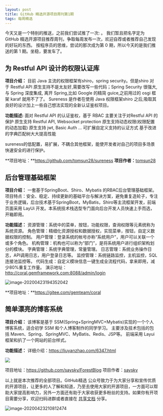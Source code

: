 ```yaml
---
layout: post
title: GitHub 精选开源项目周刊第1期
tags: 每周精选
---
```


今天又是一个特别的推送，之前我们尝试推了一次: 。
我们暂且把名字定为 GitHub 精选开源项目推荐周刊，争取每周发布一次，欢迎自荐或者推荐自己发现的好玩的东西。
按程序员的思维，尝试的那次成为第 0 期，所以今天的是我们推送的第 1 期。坐稳，要发车了。

## 为 Restful API 设计的权限认证库
**项目介绍：**
目前 Java 主流的权限框架有shiro，spring security。但是shiro 对于 Restful API 原生支持不是太友好,需要改写一些代码；Spring Security 很强大,与 Spring 深度集成, 离开 Spring,比如 Google 的精简 guice,之前用过的 osgi 框架 karaf 就用不了了。
Sureness 是作者在使用 Java 权限框架shiro 之后,吸取其良好的设计加上一些自己想法实现的全新认证鉴权项目。

**功能描述:**
面对 Restful API 的认证鉴权，基于 RBAC 主要关注于对Restful API 的保护
原生支持 Restful API, Websocket protection
原生支持动态权限(权限配置的动态加载)
原生支持 jwt, Basic Auth ... 可扩展自定义支持的认证方式
基于改进的字典匹配树大大提高性能

sureness的低配置，易扩展，不耦合其他框架，能使开发者对自己的项目多场景快速安全的进行保护。

**项目地址：**https://github.com/tomsun28/sureness
**项目作者：**[tomsun28](https://github.com/tomsun28)

## 后台管理基础框架
**项目介绍：**
一套基于SpringBoot、Shiro、Mybatis 的RBAC后台管理基础框架。
项目特点：安全、稳定、持续更新的基础平台与解决方案，避免重复造轮子，专注于业务逻辑，后台技术基于SpringBoot，MyBatis，Shiro等主流框架开发，前端页面采用 LayUi 开发。本系统技术栈选型专门面向后台开发人员快速上手而选，开箱即用。

**功能描述：**
资源管理：系统中的菜单，按钮，功能权限，查询权限等元素统称为系统资源。
角色管理：精细化资源授权和数据授权，实现菜单，按钮，自定义数据权限的控制。
用户管理：登录系统的帐号亦称“系统用户”，用户可以关联一个或多个角色。
机构管理：机构也可以称为“部门”，是将系统用户进行组织架构划分的模块。
字典管理：系统字典管理，常量管理。
日志管理：系统业务操作日志，API调用日志，用户登录日志等。
监控管理：系统链路监控，主机监控，SQL连接池监控等。
代码生成：自定义模块信息一键生成全流程代码，拿来即用，减少80%重复工作量。
演示地址：http://coral.gemframework.com:8088/admin/login

![image-20200423194352042](https://raw.githubusercontent.com/ZhuPeng/pic/master/images/compress_image-20200423194352042.png)


**项目地址：**https://gitee.com/gemteam/coral


## 简单漂亮的博客系统
**项目介绍：**
该博客是基于 SSM(Spring+SpringMVC+Mybatis)实现的一个个人博客系统，适合初学 SSM 和个人博客制作的同学学习。 主要涉及技术包括的包括 Maven、Spring、SpringMVC、MyBatis、Redis、JSP等。 前端采用 Layui 框架和扒了一个网站的前台样式。

**功能描述：**
详细介绍：https://liuyanzhao.com/6347.html

![](https://raw.githubusercontent.com/saysky/ForestBlog/master/uploads/home.png)

项目地址：https://github.com/saysky/ForestBlog
项目作者：[saysky](https://github.com/saysky/ForestBlog)

以上就是本次推荐的全部项目。GitHub精选 公众号致力于为大家分享和宣传优质的开源项目，让更多的人了解和知道，乃至去使用大家的开源项目，一方面可以帮助大家提高影响力，另外一方面还有助于大家收获更多粉丝的支持。如果你有开项目需要分享，欢迎扫码进群或者直接在 [共享文档](https://www.yuque.com/g/loonggg/febxd7/wvs0z6/collaborator/join?token=bVhhgBw5Rw0xM0Qj) 分享。

![image-20200423210812474](https://raw.githubusercontent.com/ZhuPeng/pic/master/images/compress_image-20200423210812474.png)



